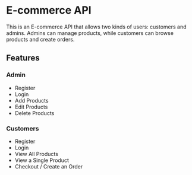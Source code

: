 # E-commerce API

This is an E-commerce API that allows two kinds of users: customers and admins. Admins can manage products, while customers can browse products and create orders.

## Features

### Admin

- Register
- Login
- Add Products
- Edit Products
- Delete Products

### Customers

- Register
- Login
- View All Products
- View a Single Product
- Checkout / Create an Order
